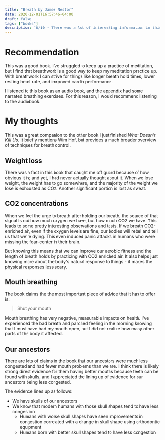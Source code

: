 ```yaml
---
title: "Breath by James Nestor"
date: 2020-12-01T16:57:46-04:00
draft: false
tags: ["books"]
description: "8/10 - There was a lot of interesting information in this book, and it provides a good overview of many techniques for breathing"
---
```


# Recommendation
This was a good book. I've struggled to keep up a practice of meditation, but I find that breathwork is a good way to keep my meditation practice up. With breathwork I can strive for things like longer breath hold times, lower resting heart rate, and imrpoved cardio performance. 

I listened to this book as an audio book, and the appendix had some narrated breathing exercises. For this reason, I would recommend listening to the audiobook.

# My thoughts
This was a great companion to the other book I just finished _What Doesn't Kill Us_. It briefly mentions Wim Hof, but provides a much broader overview of techniques for breath control.

## Weight loss
There was a fact in this book that caught me off guard because of how obvious it is; and yet, I had never actually thought about it. When we lose weight, the weight has to go somewhere, and the majority of the weight we lose is exhausted as CO2. Another significant portion is lost as sweat.

## CO2 concentrations
When we feel the urge to breath after holding our breath, the source of that signal is not how much oxygen we have, but how much CO2 we have. This leads to some pretty interesting observations and tests. If we breath CO2-enriched air, even if the oxygen levels are fine, our bodies will rebel and tell us that we're dying. This even induced panic attacks in humans who were missing the fear-center in their brain.

But knowing this means that we can improve our aerobic fitness and the length of breath holds by practicing with CO2 enriched air. It also helps just knowing more about the body's natural response to things - it makes the physical responses less scary.

## Mouth breathing
The book claims the the most important piece of advice that it has to offer is:

> Shut your mouth

Mouth breathing has very negative, measurable impacts on health. I've experienced the bad breath and parched feeling in the morning knowing that I must have had my mouth open, but I did not realize how many other parts of the body it affected.

## Our ancestors
There are lots of claims in the book that our ancestors were much less congested and had fewer mouth problems than we are. I think there is likely strong direct evidence for them having better mouths because teeth can be found with skulls, and I appreciated the lining up of evidence for our ancestors being less congested.

The evidence lines up as follows:
- We have skulls of our ancestors
- We know that modern humans with those skull shapes tend to have less congestion
	- Humans with worse skull shapes have seen improvements in congestion correlated with a change in skull shape using orthodontic equipment
	- Humans born with better skull shapes tend to have less congestion
